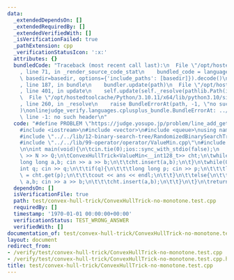 ```yaml
---
data:
  _extendedDependsOn: []
  _extendedRequiredBy: []
  _extendedVerifiedWith: []
  _isVerificationFailed: true
  _pathExtension: cpp
  _verificationStatusIcon: ':x:'
  attributes: {}
  bundledCode: "Traceback (most recent call last):\n  File \"/opt/hostedtoolcache/Python/3.10.11/x64/lib/python3.10/site-packages/onlinejudge_verify/documentation/build.py\"\
    , line 71, in _render_source_code_stat\n    bundled_code = language.bundle(stat.path,\
    \ basedir=basedir, options={'include_paths': [basedir]}).decode()\n  File \"/opt/hostedtoolcache/Python/3.10.11/x64/lib/python3.10/site-packages/onlinejudge_verify/languages/cplusplus.py\"\
    , line 187, in bundle\n    bundler.update(path)\n  File \"/opt/hostedtoolcache/Python/3.10.11/x64/lib/python3.10/site-packages/onlinejudge_verify/languages/cplusplus_bundle.py\"\
    , line 401, in update\n    self.update(self._resolve(pathlib.Path(included), included_from=path))\n\
    \  File \"/opt/hostedtoolcache/Python/3.10.11/x64/lib/python3.10/site-packages/onlinejudge_verify/languages/cplusplus_bundle.py\"\
    , line 260, in _resolve\n    raise BundleErrorAt(path, -1, \"no such header\"\
    )\nonlinejudge_verify.languages.cplusplus_bundle.BundleErrorAt: ../../lib/12-binary-search-tree/RandomizedBinarySearchTree.cpp:\
    \ line -1: no such header\n"
  code: "#define PROBLEM \"https://judge.yosupo.jp/problem/line_add_get_min\"\n\n\
    #include <iostream>\n#include <vector>\n#include <queue>\nusing namespace std;\n\
    #include \"../../lib/12-binary-search-tree/RandomizedBinarySearchTree.cpp\"\n\
    #include \"../../lib/99-operator/operator/ValueMin.cpp\"\n#include \"../../lib/16-convex-hull-trick/ConvexHullTrick.cpp\"\
    \n\nint main(void){\n\tcin.tie(0);ios::sync_with_stdio(false);\n    int N,Q; cin\
    \ >> N >> Q;\n\tConvexHullTrick<ValueMin<__int128_t>> cht;\n\twhile(N--){\n\t\t\
    long long a,b; cin >> a >> b;\n\t\tcht.insert(a,b);\n\t}\n\twhile(Q--){\n\t\t\
    int q; cin >> q;\n\t\tif(q){\n\t\t\tlong long p; cin >> p;\n\t\t\tlong long ans\
    \ = cht.get(p);\n\t\t\tcout << ans << endl;\n\t\t}\n\t\telse{\n\t\t\tlong long\
    \ a,b; cin >> a >> b;\n\t\t\tcht.insert(a,b);\n\t\t}\n\t}\n\treturn 0;\n}"
  dependsOn: []
  isVerificationFile: true
  path: test/convex-hull-trick/ConvexHullTrick-no-monotone.test.cpp
  requiredBy: []
  timestamp: '1970-01-01 00:00:00+00:00'
  verificationStatus: TEST_WRONG_ANSWER
  verifiedWith: []
documentation_of: test/convex-hull-trick/ConvexHullTrick-no-monotone.test.cpp
layout: document
redirect_from:
- /verify/test/convex-hull-trick/ConvexHullTrick-no-monotone.test.cpp
- /verify/test/convex-hull-trick/ConvexHullTrick-no-monotone.test.cpp.html
title: test/convex-hull-trick/ConvexHullTrick-no-monotone.test.cpp
---
```

